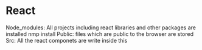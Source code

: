 # React
Node_modules:
     All projects including react libraries and other packages are installed 
     nmp install
Public: 
     files which are public to the browser are stored
Src:
     All the react componets are write inside this
